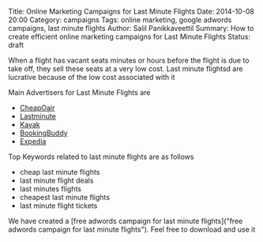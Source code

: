 Title: Online Marketing Campaigns for Last Minute Flights
Date: 2014-10-08 20:00
Category: campaigns
Tags: online marketing, google adwords campaigns, last minute flights
Author: Salil Panikkaveettil
Summary: How to create efficient online marketing campaigns for Last Minute Flights
Status: draft

When a flight has vacant seats minutes or hours before the flight is due to take off, they sell these seats at a very low cost. Last minute flightsd are lucrative because of the low cost associated with it

Main Advertisers for Last Minute Flights are 

- [CheapOair](http://www.cheapoair.com/ "CheapOair Last Minute Flights")
- [Lastminute](http://www.lastminute.com/ "Lastminute Last Minute Flights")
- [Kayak](http://www.kayak.com/ "Kayak Last Minute Flights")
- [BookingBuddy](http://www.bookingbuddy.com/ "BookingBuddy Last Minute Flights")
- [Expedia](http://www.expedia.com/ "Expedia Last Minute Flights")

Top Keywords related to last minute flights are as follows

- cheap last minute flights
- last minute flight deals
- last minutes flights
- cheapest last minute flights
- last minute flight tickets


We have created a [free adwords campaign for last minute flights]("free adwords campaign for last minute flights"). Feel free to download and use it


